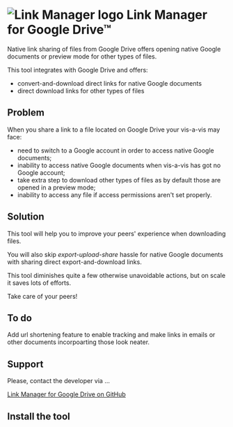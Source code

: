 # ![Link Manager logo](https://oleksiyrudenko.github.io/gd-linkman/favicon-96x96.png "Link Manager logo") Link Manager for Google Drive™

Native link sharing of files from Google Drive offers 
opening native Google documents or preview mode 
for other types of files.

This tool integrates with Google Drive and offers:
 * convert-and-download direct links for native Google documents
 * direct download links for other types of files
 
## Problem

When you share a link to a file located on Google Drive your vis-a-vis may face:
* need to switch to a Google account in order to access native Google documents;
* inability to access native Google documents when vis-a-vis has got no Google account;
* take extra step to download other types of files as by default those are opened in a preview mode;
* inability to access any file if access permissions aren't set properly.

## Solution

This tool will help you to improve your peers'
experience when downloading files.

You will also skip _export-upload-share_ hassle 
for native Google documents with sharing direct
export-and-download links.

This tool diminishes quite a few otherwise unavoidable actions,
but on scale it saves lots of efforts.

Take care of your peers!

## To do

Add url shortening feature to enable tracking
and make links in emails or other documents
incorpoarting those look neater.

## Support

Please, contact the developer via ...

[Link Manager for Google Drive on GitHub](https://github.com/OleksiyRudenko/gd-linkman)

## Install the tool